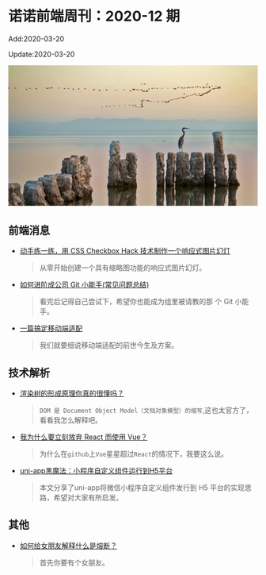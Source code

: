 <!--
 * @Description: weekly-12
 * @Author: zoeblow
 * @Email: wangfuyuan@nnuo.com
 * @Date: 2020-03-20 15:06:14
 * @LastEditors: zoeblow
 * @LastEditTime: 2020-03-20 16:51:44
 * @FilePath: \nuofe-weekly\2020\weekly-12.md
 -->

# 诺诺前端周刊：2020-12 期

Add:2020-03-20

Update:2020-03-20

![202012](../images/2020/202012.jpg)

## 前端消息

- [动手练一练，用 CSS Checkbox Hack 技术制作一个响应式图片幻灯](https://mp.weixin.qq.com/s/YQx4iPzDY1iY6gmoqlxA8A)

  > 从零开始创建一个具有缩略图功能的响应式图片幻灯。

- [如何进阶成公司 Git 小能手(常见问题总结)](https://mp.weixin.qq.com/s/mx0UQP1jRX_iremZoKX0Ew)

  > 看完后记得自己尝试下，希望你也能成为组里被请教的那 个 Git 小能手。  

- [一篇搞定移动端适配](https://juejin.im/post/5e6caf55e51d4526ff026a71)

  > 我们就要细说移动端适配的前世今生及方案。

## 技术解析

- [渲染树的形成原理你真的很懂吗？](https://mp.weixin.qq.com/s/wtgBo9IxwevfSoNiw-OZ_A)

  > `DOM 是 Document Object Model（文档对象模型）的缩写`,这也太官方了，看看我怎么解释吧。

- [我为什么要立刻放弃 React 而使用 Vue？](https://mp.weixin.qq.com/s/5NlfZD65ZJg_GKV_32o0Rw)

  > 为什么在`github`上`Vue`星星超过`React`的情况下，我要这么说。

- [uni-app黑魔法：小程序自定义组件运行到H5平台](https://mp.weixin.qq.com/s/2pTeggwkOvEs9ALMu88vAw)

  > 本文分享了uni-app将微信小程序自定义组件发行到 H5 平台的实现思路，希望对大家有所启发。

<!--
## 业界新闻

- [ESLint v7.0.0 将会有哪些新功能？](https://mp.weixin.qq.com/s/YsR9NGIUyBANFUxceJdfqw)

  > 最近，ESLint 开始发布 v7.0.0 的 alpha 版本

-->

## 其他

- [如何给女朋友解释什么是熔断？](https://mp.weixin.qq.com/s/f1AFmz6DwIqVjmjveD8Olg)

  > 首先你要有个女朋友。
